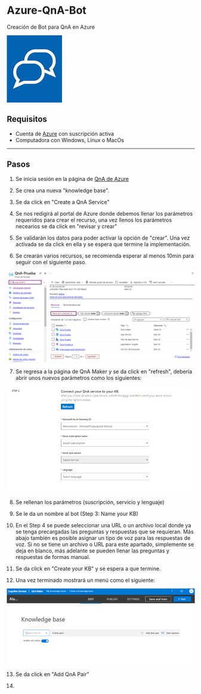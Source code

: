 # Azure-QnA-Bot
Creación de Bot para QnA en Azure

![Logo de QnA](https://github.com/AlanAlvaradoR/Azure-QnA-Bot/blob/main/imagenes/QnA.jpg)

## Requisitos

- Cuenta de [Azure](https://portal.azure.com/) con suscripción activa
- Computadora con Windows, Linux o MacOs

---------------------------------------------------------

## Pasos

1. Se inicia sesión en la página de [QnA de Azure](https://www.qnamaker.ai/)

2. Se crea una nueva "knowledge base".

3. Se da click en "Create a QnA Service"

4. Se nos redigirá al portal de Azure donde debemos llenar los parámetros requeridos para crear el recurso, una vez llenos los parámetros necearios se da click en "revisar y crear"

5. Se validarán los datos para poder activar la opción de "crear". Una vez activada se da click en ella y se espera que termine la implementación.

6. Se crearán varios recursos, se recomienda esperar al menos 10min para seguir con el siguiente paso.

![QnA1](https://github.com/AlanAlvaradoR/Azure-QnA-Bot/blob/main/imagenes/QnA1.PNG)

7. Se regresa a la página de QnA Maker y se da click en "refresh", debería abrir unos nuevos parámetros como los siguientes:

![QnA2](https://github.com/AlanAlvaradoR/Azure-QnA-Bot/blob/main/imagenes/QnA2.PNG)

8. Se rellenan los parámetros (suscripción, servicio y lenguaje)

9. Se le da un nombre al bot (Step 3: Name your KB)

10. En el Step 4 se puede seleccionar una URL o un archivo local donde ya se tenga precargadas las preguntas y respuestas que se requieran. Más abajo también es posible asignar un tipo de voz para las respuestas de voz. Si no se tiene un archivo o URL para este apartado, simplemente se deja en blanco, más adelante se pueden llenar las preguntas y respuestas de formas manual.

11. Se da click en "Create your KB" y se espera a que termine.

12. Una vez terminado mostrará un menú como el siguiente:

![QnA3](https://github.com/AlanAlvaradoR/Azure-QnA-Bot/blob/main/imagenes/QnA3.PNG)

13. Se da click en "Add QnA Pair"

14. 
